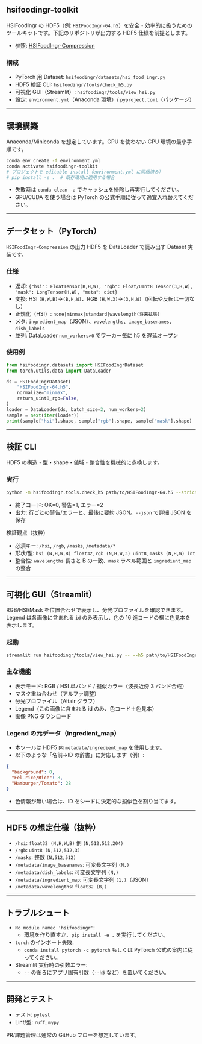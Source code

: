 ## hsifoodingr-toolkit

HSIFoodIngr の HDF5（例: `HSIFoodIngr-64.h5`）を安全・効率的に扱うためのツールキットです。下記のリポジトリが出力する HDF5 仕様を前提とします。

- 参照: [HSIFoodIngr-Compression](https://github.com/keitao7gawa/HSIFoodIngr-Compression)

### 構成
- PyTorch 用 Dataset: `hsifoodingr/datasets/hsi_food_ingr.py`
- HDF5 検証 CLI: `hsifoodingr/tools/check_h5.py`
- 可視化 GUI（Streamlit）: `hsifoodingr/tools/view_hsi.py`
- 設定: `environment.yml`（Anaconda 環境）/ `pyproject.toml`（パッケージ）

---

## 環境構築
Anaconda/Miniconda を想定しています。GPU を使わない CPU 環境の最小手順です。

```bash
conda env create -f environment.yml
conda activate hsifoodingr-toolkit
# プロジェクトを editable install（environment.yml に同梱済み）
# pip install -e .  # 既存環境に適用する場合
```

- 失敗時は `conda clean -a` でキャッシュを掃除し再実行してください。
- GPU/CUDA を使う場合は PyTorch の公式手順に従って適宜入れ替えてください。

---

## データセット（PyTorch）
`HSIFoodIngr-Compression` の出力 HDF5 を DataLoader で読み出す Dataset 実装です。

### 仕様
- 返却: `{"hsi": FloatTensor(B,H,W), "rgb": Float/UInt8 Tensor(3,H,W), "mask": LongTensor(H,W), "meta": dict}`
- 変換: HSI `(H,W,B)`→`(B,H,W)`、RGB `(H,W,3)`→`(3,H,W)`（回転や反転は一切なし）
- 正規化（HSI）: `none|minmax|standard|wavelength(将来拡張)`
- メタ: `ingredient_map`（JSON）、`wavelengths`、`image_basenames`、`dish_labels`
- 並列: DataLoader `num_workers>0` でワーカー毎に h5 を遅延オープン

### 使用例
```python
from hsifoodingr.datasets import HSIFoodIngrDataset
from torch.utils.data import DataLoader

ds = HSIFoodIngrDataset(
    "HSIFoodIngr-64.h5",
    normalize="minmax",
    return_uint8_rgb=False,
)
loader = DataLoader(ds, batch_size=2, num_workers=2)
sample = next(iter(loader))
print(sample["hsi"].shape, sample["rgb"].shape, sample["mask"].shape)
```

---

## 検証 CLI
HDF5 の構造・型・shape・値域・整合性を機械的に点検します。

### 実行
```bash
python -m hsifoodingr.tools.check_h5 path/to/HSIFoodIngr-64.h5 --strict --json report.json --samples 8
```
- 終了コード: OK=0, 警告=1, エラー=2
- 出力: 行ごとの警告/エラーと、最後に要約 JSON。`--json` で詳細 JSON を保存

検証観点（抜粋）
- 必須キー: `/hsi`, `/rgb`, `/masks`, `/metadata/*`
- 形状/型: `hsi (N,H,W,B) float32`, `rgb (N,H,W,3) uint8`, `masks (N,H,W) int`
- 整合性: `wavelengths` 長さと B の一致、`mask` ラベル範囲と `ingredient_map` の整合

---

## 可視化 GUI（Streamlit）
RGB/HSI/Mask を位置合わせで表示し、分光プロファイルを確認できます。Legend は各画像に含まれる `id` のみ表示し、色の 16 進コードの横に色見本を表示します。

### 起動
```bash
streamlit run hsifoodingr/tools/view_hsi.py -- --h5 path/to/HSIFoodIngr-64.h5
```

### 主な機能
- 表示モード: RGB / HSI 単バンド / 擬似カラー（波長近傍 3 バンド合成）
- マスク重ね合わせ（アルファ調整）
- 分光プロファイル（Altair グラフ）
- Legend（この画像に含まれる id のみ、色コード＋色見本）
- 画像 PNG ダウンロード

### Legend の元データ（ingredient_map）
- 本ツールは HDF5 内 `metadata/ingredient_map` を使用します。
- 以下のような「名前→ID の辞書」に対応します（例）:

```json
{
  "background": 0,
  "Eel-rice/Rice": 8,
  "Hamburger/Tomato": 28
}
```

- 色情報が無い場合は、ID をシードに決定的な擬似色を割り当てます。

---

## HDF5 の想定仕様（抜粋）
- `/hsi`: `float32 (N,H,W,B)` 例 `(N,512,512,204)`
- `/rgb`: `uint8 (N,512,512,3)`
- `/masks`: 整数 `(N,512,512)`
- `/metadata/image_basenames`: 可変長文字列 `(N,)`
- `/metadata/dish_labels`: 可変長文字列 `(N,)`
- `/metadata/ingredient_map`: 可変長文字列 `(1,)`（JSON）
- `/metadata/wavelengths`: `float32 (B,)`

---

## トラブルシュート
- `No module named 'hsifoodingr'`:
  - 環境を作り直すか、`pip install -e .` を実行してください。
- `torch` のインポート失敗:
  - `conda install pytorch -c pytorch` もしくは PyTorch 公式の案内に従ってください。
- Streamlit 実行時の引数エラー:
  - `--` の後ろにアプリ固有引数（`--h5` など）を置いてください。

---

## 開発とテスト
- テスト: `pytest`
- Lint/型: `ruff`, `mypy`

PR/課題管理は通常の GitHub フローを想定しています。